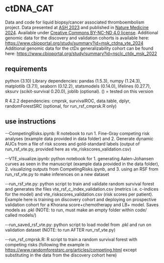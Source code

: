 # ctDNA_CAT
Data and code for liquid biopsy/cancer associated thromboembolism project. Data presented at [ASH 2023](https://ashpublications.org/blood/article/142/Supplement%201/569/503970/DNA-Liquid-Biopsies-for-Cancer-Associated-Venous) and published in [Nature Medicine 2024](https://www.nature.com/articles/s41591-024-03195-0). Available under [Creative Commons BY-NC-ND 4.0 license](https://creativecommons.org/licenses/by-nc-nd/4.0/deed.en). Additional genomic data for the discovery and validation cohorts is available here: https://www.cbioportal.org/study/summary?id=msk_ctdna_vte_2024 Additional genomic data for the ctDx generalizability cohort can be found here: https://www.cbioportal.org/study/summary?id=nsclc_ctdx_msk_2022

## requirements
python (3.10)
Library dependencies: pandas (1.5.3), numpy (1.24.3), matplotlib (3.7.1), seaborn (0.12.2), statsmodels (0.14.0), lifelines (0.27.7), sksurv (scikit-survival 0.20.0), joblib (optional). () = tested on this version

R 4.2.2 dependencies: cmprsk, survivalROC, data.table, dplyr, randomForestSRC (optional, for run_rsf_cmprsk.R only)

## use instructions
--CompetingRisks.ipynb: R notebook to run 1. Fine-Gray competing risk analyses (example data provided in data folder) and 2. Generate dynamic AUCs from a file of risk scores and gold-standard labels (output of run_rsf_vte.py, provided here as vte_riskscores_validation.csv)

--VTE_visualize.ipynb: python notebook for 1. generating Aalen-Johansen curves as seen in the manuscript (example data provided in the data folder), 2. visualizing outputs from CompetingRisks.ipynb, and 3. using an RSF from run_rsf_vte.py to make inferences on a new dataset

--run_rsf_vte.py: python script to train and validate random survival forest and generates the files vte_rsf_c_index_validation.csv (metrics i.e. c-indices for the model) and vte_riskscores_validation.csv (risk scores per patient). Example here is training on discovery cohort and deploying on prospective validation cohort for a Khorana score+chemotherapy and LB+ model. Saves models as .pkl (NOTE: to run, must make an empty folder within code/ called models/)

--run_saved_rsf_vte.py: python script to load model from .pkl and run on validation dataset (NOTE: to run AFTER run_rsf_vte.py)

--run_rsf_cmprsk.R: R script to train a random survival forest with competing risks (following the example in https://www.randomforestsrc.org/articles/competing.html except substituting in the data from the discovery cohort here)
